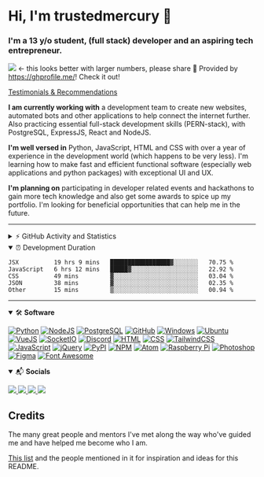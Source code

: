 # Hi, I'm trustedmercury 👋 
### I'm a 13 y/o student, (full stack) developer and an aspiring tech entrepreneur. 

![](https://api.ghprofile.me/view?username=TrustedMercury) ← this looks better with larger numbers, please share 💖 Provided by https://ghprofile.me/! Check it out!

[Testimonials & Recommendations](https://github.com/trustedmercury/Testimonials)

**I am currently working with** a development team to create new websites, automated bots and other applications to help connect the internet further. Also practicing essential full-stack development skills (PERN-stack), with PostgreSQL, ExpressJS, React and NodeJS.

**I'm well versed in** Python, JavaScript, HTML and CSS with over a year of experience in the development world (which happens to be very less). I'm learning how to make fast and efficient functional software (especially web applications and python packages) with exceptional UI and UX. 

**I'm planning on** participating in developer related events and hackathons to gain more tech knowledge and also get some awards to spice up my portfolio. I'm looking for beneficial opportunities that can help me in the future. 

---

<details>
  <summary>⚡ GitHub Activity and Statistics</summary> 
  <img src="https://github-readme-stats.vercel.app/api?username=trustedmercury&count_private=true&show_icons=true&theme=gotham" />
</details>

<details open>
<summary>
⏰ Development Duration
</summary>
<p>
  
<!--START_SECTION:waka-->
```text
JSX          19 hrs 9 mins   █████████████████▓░░░░░░░   70.75 % 
JavaScript   6 hrs 12 mins   █████▓░░░░░░░░░░░░░░░░░░░   22.92 % 
CSS          49 mins         ▓░░░░░░░░░░░░░░░░░░░░░░░░   03.04 % 
JSON         38 mins         ▓░░░░░░░░░░░░░░░░░░░░░░░░   02.35 % 
Other        15 mins         ▒░░░░░░░░░░░░░░░░░░░░░░░░   00.94 % 
```
<!--END_SECTION:waka-->

</p>
</details>

---

<!-- 
[![NAME_HERE](https://img.shields.io/badge/NAME_HERE-COLOR_HERE?style=for-the-badge&logo=NAME_HERE&logoColor=white)]()
-->

<!-- Ignore the indentation -->
<details open>
<summary>🛠 <b>Software</b></summary>
<p>

[![Python](https://img.shields.io/badge/Python-3776AB?style=for-the-badge&logo=python&logoColor=white)]()
[![NodeJS](https://img.shields.io/badge/NodeJS-529f44?style=for-the-badge&logo=node.js&logoColor=white)]()
[![PostgreSQL](https://img.shields.io/badge/PostgreSQL-336791?style=for-the-badge&logo=PostgreSQL&logoColor=white)]()
[![GitHub](https://img.shields.io/badge/GitHub-181717?style=for-the-badge&logo=GitHub&logoColor=white)]()
[![Windows](https://img.shields.io/badge/Windows-0078D6?style=for-the-badge&logo=Windows&logoColor=white)]()
[![Ubuntu](https://img.shields.io/badge/Ubuntu-E95420?style=for-the-badge&logo=Ubuntu&logoColor=white)]()
[![VueJS](https://img.shields.io/badge/VueJS-4FC08D?style=for-the-badge&logo=Vue.js&logoColor=white)]() 
[![SocketIO](https://img.shields.io/badge/SocketIO-010101?style=for-the-badge&logo=Socket.io&logoColor=white)]()
[![Discord](https://img.shields.io/badge/Discord-7289DA?style=for-the-badge&logo=Discord&logoColor=white)]() 
[![HTML](https://img.shields.io/badge/HTML-E34F26?style=for-the-badge&logo=html5&logoColor=white)]()
[![CSS](https://img.shields.io/badge/CSS-1572B6?style=for-the-badge&logo=css3&logoColor=white)]()
[![TailwindCSS](https://img.shields.io/badge/TailwindCSS-38B2AC?style=for-the-badge&logo=Tailwind%20CSS&logoColor=white)]()
[![JavaScript](https://img.shields.io/badge/JavaScript-D8C31A?style=for-the-badge&logo=javascript&logoColor=white)]()
[![jQuery](https://img.shields.io/badge/jQuery-0769AD?style=for-the-badge&logo=jQuery&logoColor=white)]()
[![PyPI](https://img.shields.io/badge/PyPI-3775A9?style=for-the-badge&logo=PyPI&logoColor=white)]()
[![NPM](https://img.shields.io/badge/NPM-CB3837?style=for-the-badge&logo=NPM&logoColor=white)]()
[![Atom](https://img.shields.io/badge/Atom-66595C?style=for-the-badge&logo=Atom&logoColor=white)]()
[![Raspberry Pi](https://img.shields.io/badge/Raspberry%20Pi-C51A4A?style=for-the-badge&logo=Raspberry%20Pi&logoColor=white)]()
[![Photoshop](https://img.shields.io/badge/Photoshop-31A8FF?style=for-the-badge&logo=Adobe%20Photoshop&logoColor=white)]()
[![Figma](https://img.shields.io/badge/Figma-F24E1E?style=for-the-badge&logo=Figma&logoColor=white)]()
[![Font Awesome](https://img.shields.io/badge/Font%20Awesome-339AF0?style=for-the-badge&logo=Font%20Awesome&logoColor=white)]() 

</p>
</details>

<!-- Ignore the indentation -->
<details open>
<summary>📬 <b>Socials</b></summary>
<p>

<a href="mailto:trustedmercury@gmail.com" target="_blank">
  <img src="https://img.shields.io/badge/Email-D14836?style=for-the-badge&logo=Gmail&logoColor=white" />
</a>
<a href="https://github.com/trustedmercury" target="_blank">
  <img src="https://img.shields.io/badge/GITHUB-181717?style=for-the-badge&logo=github" />
</a>
<a href="https://discord.gg/32aMzp8" target="_blank">
  <img src="https://img.shields.io/badge/DISCORD-7289DA?style=for-the-badge&logo=discord&logoColor=white" />
</a>
<a href="https://twitter.com/trustedmercury" target="_blank" href="https://twitter.com/TrustedMercury">
  <img src="https://img.shields.io/badge/TWITTER-1DA1F2?style=for-the-badge&logo=twitter&logoColor=white" />
</a>

</p>
</details>

## Credits
The many great people and mentors I've met along the way who've guided me and have helped me become who I am.

[This list](https://github.com/abhisheknaiidu/awesome-github-profile-readme) and the people mentioned in it for inspiration and ideas for this README.
